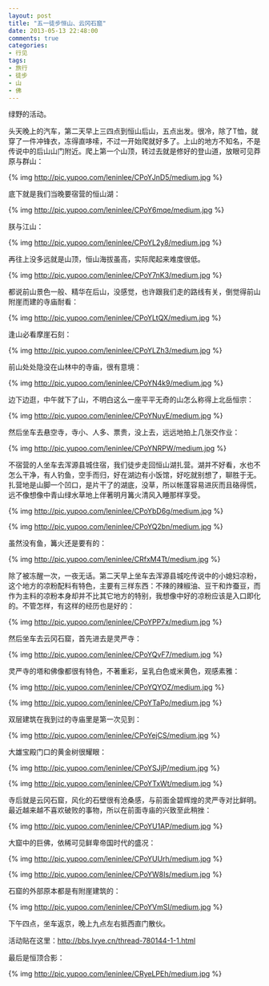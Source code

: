 ```yaml
---
layout: post
title: "五一徒步恒山、云冈石窟"
date: 2013-05-13 22:48:00
comments: true
categories:
- 行见
tags:
- 旅行
- 徒步
- 山
- 佛
---
```


绿野的活动。

头天晚上的汽车，第二天早上三四点到恒山后山，五点出发。很冷，除了T恤，就穿了一件冲锋衣，冻得直哆嗦，不过一开始爬就好多了。上山的地方不知名，不是传说中的后山山门附近。爬上第一个山顶，转过去就是修好的登山道，放眼可见莽原与群山：

{% img http://pic.yupoo.com/leninlee/CPoYJnD5/medium.jpg %}

底下就是我们当晚要宿营的恒山湖：

{% img http://pic.yupoo.com/leninlee/CPoY6mqe/medium.jpg %}

朕与江山：

{% img http://pic.yupoo.com/leninlee/CPoYL2y8/medium.jpg %}

再往上没多远就是山顶，恒山海拔虽高，实际爬起来难度很低。

{% img http://pic.yupoo.com/leninlee/CPoY7nK3/medium.jpg %}

都说前山景色一般、精华在后山，没感觉，也许跟我们走的路线有关，倒觉得前山附崖而建的寺庙耐看：

{% img http://pic.yupoo.com/leninlee/CPoYLtQX/medium.jpg %}

逢山必看摩崖石刻：

{% img http://pic.yupoo.com/leninlee/CPoYLZh3/medium.jpg %}

前山处处隐没在山林中的寺庙，很有意境：

{% img http://pic.yupoo.com/leninlee/CPoYN4k9/medium.jpg %}

边下边逛，中午就下了山，不明白这么一座平平无奇的山怎么称得上北岳恒宗：

{% img http://pic.yupoo.com/leninlee/CPoYNuyE/medium.jpg %}

然后坐车去悬空寺，寺小、人多、票贵，没上去，远远地拍上几张交作业：

{% img http://pic.yupoo.com/leninlee/CPoYNRPW/medium.jpg %}

不宿营的人坐车去浑源县城住宿，我们徒步走回恒山湖扎营。湖并不好看，水也不怎么干净，有人钓鱼，空手而归，好在湖边有小饭馆，好吃就别想了，聊胜于无。扎营地是山脚一个凹口，是片干了的湖底，没草，所以帐蓬容易进灰而且硌得慌，远不像想像中青山绿水草地上伴著明月篝火清风入睡那样享受。

{% img http://pic.yupoo.com/leninlee/CPoYbD6g/medium.jpg %}

{% img http://pic.yupoo.com/leninlee/CPoYQ2bn/medium.jpg %}

虽然没有鱼，篝火还是要有的：

{% img http://pic.yupoo.com/leninlee/CRfxM4Tt/medium.jpg %}

除了被冻醒一次，一夜无话。第二天早上坐车去浑源县城吃传说中的小媳妇凉粉，这个地方的凉粉配料有特色，主要有三样东西：不辣的辣椒油、豆干和炸蚕豆，而作为主料的凉粉本身却并不比其它地方的特别，我想像中好的凉粉应该是入口即化的。不管怎样，有这样的经历也是好的：

{% img http://pic.yupoo.com/leninlee/CPoYPP7x/medium.jpg %}

然后坐车去云冈石窟，首先进去是灵严寺：

{% img http://pic.yupoo.com/leninlee/CPoYQvF7/medium.jpg %}

灵严寺的塔和佛像都很有特色，不著重彩，呈乳白色或米黄色，观感素雅：

{% img http://pic.yupoo.com/leninlee/CPoYQYOZ/medium.jpg %}

{% img http://pic.yupoo.com/leninlee/CPoYTaPo/medium.jpg %}

双层建筑在我到过的寺庙里是第一次见到：

{% img http://pic.yupoo.com/leninlee/CPoYejCS/medium.jpg %}

大雄宝殿门口的黄金树很耀眼：

{% img http://pic.yupoo.com/leninlee/CPoYSJjP/medium.jpg %}

{% img http://pic.yupoo.com/leninlee/CPoYTxWt/medium.jpg %}

寺后就是云冈石窟，风化的石壁很有沧桑感，与前面金碧辉煌的灵严寺对比鲜明。最近越来越不喜欢破败的事物，所以在前面寺庙的兴致至此稍挫：

{% img http://pic.yupoo.com/leninlee/CPoYU1AP/medium.jpg %}

大窟中的巨佛，依稀可见鲜卑帝国时代的盛况：

{% img http://pic.yupoo.com/leninlee/CPoYUUrh/medium.jpg %}

{% img http://pic.yupoo.com/leninlee/CPoYW8Is/medium.jpg %}

石窟的外部原本都是有附崖建筑的：

{% img http://pic.yupoo.com/leninlee/CPoYVmSI/medium.jpg %}

下午四点，坐车返京，晚上九点左右抵西直门散伙。

活动贴在这里：http://bbs.lvye.cn/thread-780144-1-1.html

最后是恒顶合影：

{% img http://pic.yupoo.com/leninlee/CRyeLPEh/medium.jpg %}

